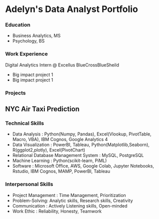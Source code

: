 # Adelyn's Data Analyst Portfolio

### Education
- Business Analytics, MS
- Psychology, BS

### Work Experience
 Digital Analytics Intern @ Excellus BlueCrossBlueSheild
 - Big impact project 1
 - Big impact project 1




### Projects
NYC Air Taxi Prediction
-




### Technical Skills
- Data Analysis : Python(Numpy, Pandas), Excel(Vlookup, PivotTable, Macro, VBA), IBM Cognos, Google Analytics 4
- Data Visualization : PowerBI, Tableau, Python(Matplotlib,Seaborn), R(ggplot2,plotly), Excel(PivotChart)
- Relational Database Management System : MySQL, PostgreSQL
- Machine Learning : Python(scikit-learn, PiML)
- Software : Microsoft Office, AWS, Google Colab, Jupyter Notebooks, Rstudio, IBM Cognos, MAMP, PowerBI, Tableau

### Interpersonal Skills
- Project Management : Time Management, Prioritization
- Problem-Solving: Analytic skills, Research skills, Creativity
- Communication : Actively Listening skills, Open-minded
- Work Ethic : Reliability, Honesty, Teamwork
 
